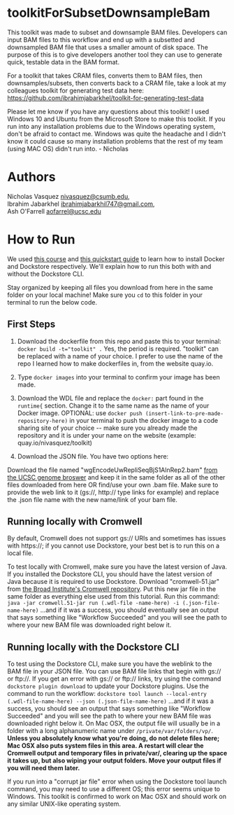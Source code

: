 # toolkitForSubsetDownsampleBam

This toolkit was made to subset and downsample BAM files. Developers can input BAM files to this workflow and end up with a subsetted and downsampled BAM file that uses a smaller amount of disk space. The purpose of this is to give developers another tool they can use to generate quick, testable data in the BAM format. 

For a toolkit that takes CRAM files, converts them to BAM files, then downsamples/subsets, then converts back to a CRAM file, take a look at my colleagues toolkit for generating test data here: https://github.com/ibrahimjabarkhel/toolkit-for-generating-test-data

Please let me know if you have any questions about this toolkit! I used Windows 10 and Ubuntu from the Microsoft Store to make this toolkit. If you run into any installation problems due to the Windows operating system, don't be afraid to contact me. Windows was quite the headache and I didn't know it could cause so many installation problems that the rest of my team (using MAC OS) didn't run into. - Nicholas

# Authors

Nicholas Vasquez nivasquez@csumb.edu,  
Ibrahim Jabarkhel ibrahimjabarkhil747@gmail.com,  
Ash O'Farrell aofarrel@ucsc.edu  

# How to Run

We used [this course](https://bioinformatics-core-shared-training.github.io/docker-4-bioinformatics/) and [this quickstart guide](https://dockstore.org/quick-start) to learn how to install Docker and Dockstore respectively. We'll explain how to run this both with and without the Dockstore CLI.

Stay organized by keeping all files you download from here in the same folder on your local machine! Make sure you `cd` to this folder in your terminal to run the below code. 

## First Steps
1. Download the dockerfile from this repo and paste this to your terminal: 
`docker build -t="toolkit" .` 
Yes, the period is required. "toolkit" can be replaced with a name of your choice. I prefer to use the name of the repo I learned how to make dockerfiles in, from the website quay.io.

2. Type `docker images` into your terminal to confirm your image has been made.

3. Download the WDL file and replace the `docker:` part found in the `runtime{` section. Change it to the same name as the name of your Docker image. OPTIONAL: use `docker push (insert-link-to-pre-made-repository-here)` in your terminal to push the docker image to a code sharing site of your choice -- make sure you already made the repository and it is under your name on the website (example: quay.io/nivasquez/toolkit)

4. Download the JSON file. You have two options here:

Download the file named "wgEncodeUwRepliSeqBjS1AlnRep2.bam" [from the UCSC genome broswer](https://hgdownload-test.gi.ucsc.edu/goldenPath/hg19/encodeDCC/wgEncodeUwRepliSeq/release1/) and keep it in the same folder as all of the other files downloaded from here OR find/use your own .bam file. Make sure to provide the web link to it (gs://, http:// type links for example) and replace the .json file name with the new name/link of your bam file. 

## Running locally with Cromwell
By default, Cromwell does not support gs:// URIs and sometimes has issues with https://; if you cannot use Dockstore, your best bet is to run this on a local file.  

To test locally with Cromwell, make sure you have the latest version of Java. If you installed the Dockstore CLI, you should have the latest version of Java because it is required to use Dockstore. Download "cromwell-51.jar" from [the Broad Institute's Cromwell repository](https://github.com/broadinstitute/cromwell/releases/tag/51). Put this new jar file in the same folder as everything else used from this tutorial. Run this command: 
`java -jar cromwell.51-jar run (.wdl-file -name-here) -i (.json-file-name-here)` 
...and if it was a success, you should eventually see an output that says something like "Workflow Succeeded" and you will see the path to where your new BAM file was downloaded right below it.

## Running locally with the Dockstore CLI
To test using the Dockstore CLI, make sure you have the weblink to the BAM file in your JSON file. You can use BAM file links that begin with gs:// or ftp://. If you get an error with gs:// or ftp:// links, try using the command `dockstore plugin download` to update your Dockstore plugins. Use the command to run the workflow:
`dockstore tool launch --local-entry (.wdl-file-name-here) --json (.json-file-name-here)` 
...and if it was a success, you should see an output that says something like "Workflow Succeeded" and you will see the path to where your new BAM file was downloaded right below it. On Mac OSX, the output file will usually be in a folder with a long alphanumeric name under `/private/var/folders/vp/`. **Unless you absolutely know what you're doing, do not delete files here; Mac OSX also puts system files in this area. A restart will clear the Cromwell output and temporary files in private/var/, clearing up the space it takes up, but also wiping your output folders. Move your output files if you will need them later.**

If you run into a "corrupt jar file" error when using the Dockstore tool launch command, you may need to use a different OS; this error seems unique to Windows. This toolkit is confirmed to work on Mac OSX and should work on any similar UNIX-like operating system.
